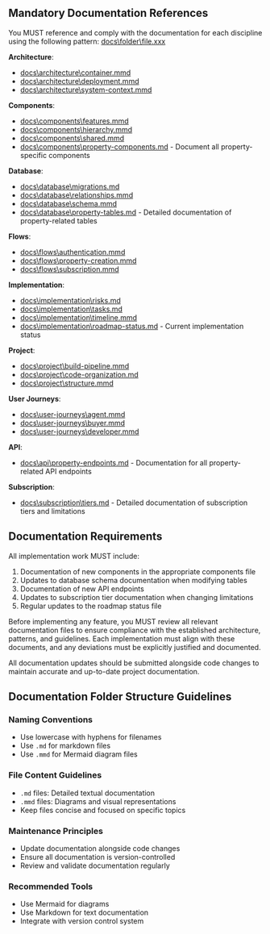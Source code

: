 ## Mandatory Documentation References

You MUST reference and comply with the documentation for each discipline using the following pattern:
[docs\folder\file.xxx](./docs/folder/file.xxx)

**Architecture**:
- [docs\architecture\container.mmd](./docs/architecture/container.mmd)
- [docs\architecture\deployment.mmd](./docs/architecture/deployment.mmd)
- [docs\architecture\system-context.mmd](./docs/architecture/system-context.mmd)

**Components**:
- [docs\components\features.mmd](./docs/components/features.mmd)
- [docs\components\hierarchy.mmd](./docs/components/hierarchy.mmd)
- [docs\components\shared.mmd](./docs/components/shared.mmd)
- [docs\components\property-components.md](./docs/components/property-components.md) - Document all property-specific components

**Database**:
- [docs\database\migrations.md](./docs/database/migrations.md)
- [docs\database\relationships.mmd](./docs/database/relationships.mmd)
- [docs\database\schema.mmd](./docs/database/schema.mmd)
- [docs\database\property-tables.md](./docs/database/property-tables.md) - Detailed documentation of property-related tables

**Flows**:
- [docs\flows\authentication.mmd](./docs/flows/authentication.mmd)
- [docs\flows\property-creation.mmd](./docs/flows/property-creation.mmd)
- [docs\flows\subscription.mmd](./docs/flows/subscription.mmd)

**Implementation**:
- [docs\implementation\risks.md](./docs/implementation/risks.md)
- [docs\implementation\tasks.md](./docs/implementation/tasks.md)
- [docs\implementation\timeline.mmd](./docs/implementation/timeline.mmd)
- [docs\implementation\roadmap-status.md](./docs/implementation/roadmap-status.md) - Current implementation status

**Project**:
- [docs\project\build-pipeline.mmd](./docs/project/build-pipeline.mmd)
- [docs\project\code-organization.md](./docs/project/code-organization.md)
- [docs\project\structure.mmd](./docs/project/structure.mmd)

**User Journeys**:
- [docs\user-journeys\agent.mmd](./docs/user-journeys/agent.mmd)
- [docs\user-journeys\buyer.mmd](./docs/user-journeys/buyer.mmd)
- [docs\user-journeys\developer.mmd](./docs/user-journeys/developer.mmd)

**API**:
- [docs\api\property-endpoints.md](./docs/api/property-endpoints.md) - Documentation for all property-related API endpoints

**Subscription**:
- [docs\subscription\tiers.md](./docs/subscription/tiers.md) - Detailed documentation of subscription tiers and limitations

## Documentation Requirements

All implementation work MUST include:
1. Documentation of new components in the appropriate components file
2. Updates to database schema documentation when modifying tables
3. Documentation of new API endpoints
4. Updates to subscription tier documentation when changing limitations
5. Regular updates to the roadmap status file

Before implementing any feature, you MUST review all relevant documentation files to ensure compliance with the established architecture, patterns, and guidelines. Each implementation must align with these documents, and any deviations must be explicitly justified and documented.

All documentation updates should be submitted alongside code changes to maintain accurate and up-to-date project documentation.


## Documentation Folder Structure Guidelines

### Naming Conventions
- Use lowercase with hyphens for filenames
- Use `.md` for markdown files
- Use `.mmd` for Mermaid diagram files

### File Content Guidelines
- `.md` files: Detailed textual documentation
- `.mmd` files: Diagrams and visual representations
- Keep files concise and focused on specific topics

### Maintenance Principles
- Update documentation alongside code changes
- Ensure all documentation is version-controlled
- Review and validate documentation regularly

### Recommended Tools
- Use Mermaid for diagrams
- Use Markdown for text documentation
- Integrate with version control system
